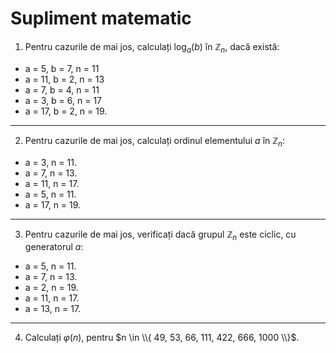 # Supliment matematic

1. Pentru cazurile de mai jos, calculați $\log_a(b)$ în $\mathbb{Z}_n$, dacă există:

* a = 5, b = 7, n = 11
* a = 11, b = 2, n = 13
* a = 7, b = 4, n = 11
* a = 3, b = 6, n = 17
* a = 17, b = 2, n = 19.

-----

2. Pentru cazurile de mai jos, calculați ordinul elementului $a$ în $\mathbb{Z}_n$:

* a = 3, n = 11.
* a = 7, n = 13.
* a = 11, n = 17.
* a = 5, n = 11.
* a = 17, n = 19.

-----

3. Pentru cazurile de mai jos, verificați dacă grupul $\mathbb{Z}_n$ este ciclic, cu generatorul $a$:

* a = 5, n = 11.
* a = 7, n = 13.
* a = 2, n = 19.
* a = 11, n = 17.
* a = 13, n = 17.

------

4. Calculați $\varphi(n)$, pentru $n \in \\{ 49, 53, 66, 111, 422, 666, 1000 \\}$.
